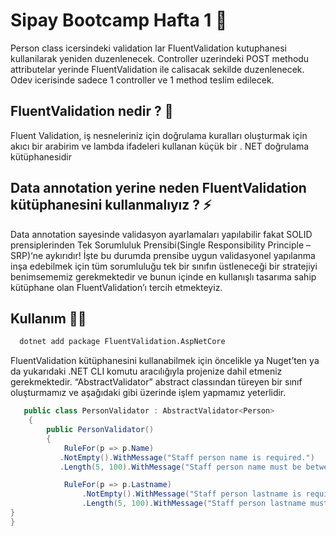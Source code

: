
# Sipay Bootcamp Hafta 1  📝
Person class icersindeki validation lar FluentValidation kutuphanesi kullanilarak yeniden duzenlenecek.
Controller uzerindeki POST methodu attributelar yerinde FluentValidation ile calisacak sekilde duzenlenecek. 
Odev icerisinde sadece 1 controller ve 1 method teslim edilecek. 

 
## FluentValidation nedir ? 💬
Fluent Validation, iş nesneleriniz için doğrulama kuralları oluşturmak için akıcı bir arabirim ve lambda ifadeleri kullanan küçük bir . NET doğrulama kütüphanesidir

## Data annotation yerine neden FluentValidation kütüphanesini kullanmalıyız  ?  ⚡
Data annotation sayesinde validasyon ayarlamaları yapılabilir fakat SOLID prensiplerinden Tek Sorumluluk Prensibi(Single Responsibility Principle – SRP)‘ne aykırıdır! İşte bu durumda prensibe uygun validasyonel yapılanma inşa edebilmek için tüm sorumluluğu tek bir sınıfın üstleneceği bir stratejiyi benimsememiz gerekmektedir ve bunun içinde en kullanışlı tasarıma sahip kütüphane olan FluentValidation’ı tercih etmekteyiz.


## Kullanım 👨‍💻
```bash
  dotnet add package FluentValidation.AspNetCore
```
FluentValidation kütüphanesini kullanabilmek için öncelikle ya Nuget’ten ya da yukarıdaki .NET CLI komutu aracılığıyla projenize dahil etmeniz gerekmektedir.
 “AbstractValidator” abstract classından türeyen bir sınıf oluşturmamız ve aşağıdaki gibi üzerinde işlem yapmamız yeterlidir. 
 
```c#
   public class PersonValidator : AbstractValidator<Person>
    {
        public PersonValidator()
        {
            RuleFor(p => p.Name)
           .NotEmpty().WithMessage("Staff person name is required.")
           .Length(5, 100).WithMessage("Staff person name must be between 5 and 100 characters.");

            RuleFor(p => p.Lastname)
                .NotEmpty().WithMessage("Staff person lastname is required.")
                .Length(5, 100).WithMessage("Staff person lastname must be between 5 and 100 characters.");
}
}
